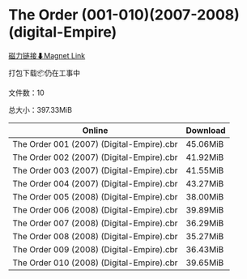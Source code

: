 # The Order (001-010)(2007-2008)(digital-Empire)

[磁力链接⬇Magnet Link](magnet:?xt=urn:btih:17bc1d47af4bcbd054bdddf94de55ea2e32a4277&dn=The%20Order%20%28001-010%29%282007-2008%29%28digital-Empire%29)

打包下载📦仍在工事中

文件数：10

总大小：397.33MiB

Online | Download
--- | ---
The Order 001 (2007) (Digital-Empire).cbr | 45.06MiB
The Order 002 (2007) (Digital-Empire).cbr | 41.92MiB
The Order 003 (2007) (Digital-Empire).cbr | 41.55MiB
The Order 004 (2007) (Digital-Empire).cbr | 43.27MiB
The Order 005 (2008) (Digital-Empire).cbr | 38.00MiB
The Order 006 (2008) (Digital-Empire).cbr | 39.89MiB
The Order 007 (2008) (Digital-Empire).cbr | 36.29MiB
The Order 008 (2008) (Digital-Empire).cbr | 35.27MiB
The Order 009 (2008) (Digital-Empire).cbr | 36.43MiB
The Order 010 (2008) (Digital-Empire).cbr | 39.65MiB